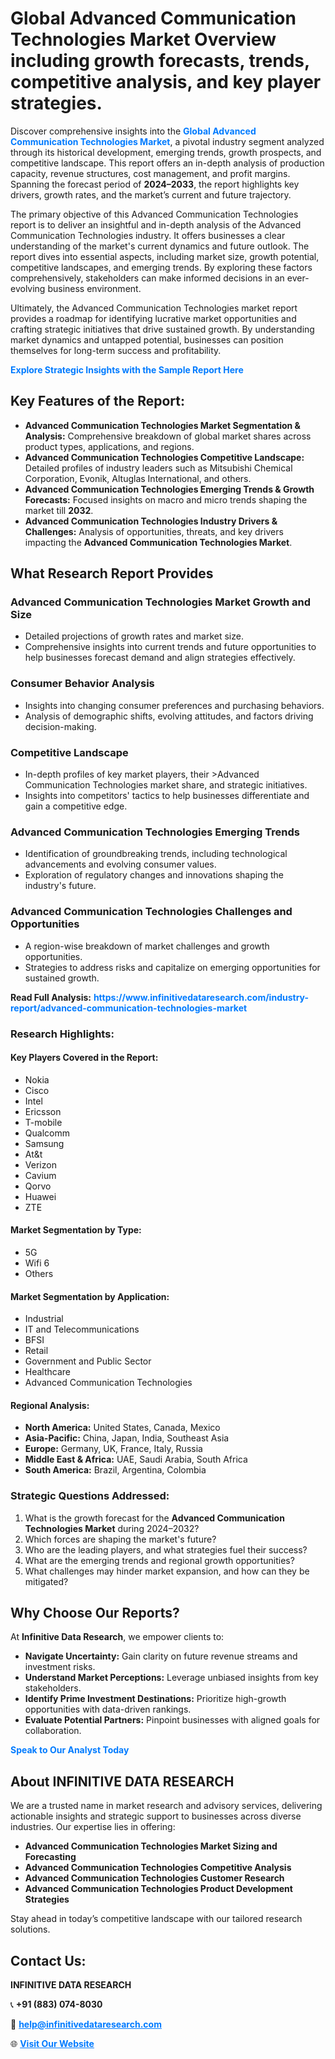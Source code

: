 <h1>Global Advanced Communication Technologies Market Overview including growth forecasts, trends, competitive analysis, and key player strategies.</h1>
<p>
Discover comprehensive insights into the 
<a href="https://www.infinitivedataresearch.com/industry-report/advanced-communication-technologies-market" rel="dofollow" style="color: #007BFF; text-decoration: none;"><strong>Global Advanced Communication Technologies Market</strong></a>, a pivotal industry segment analyzed through its historical development, emerging trends, growth prospects, and competitive landscape. This report offers an in-depth analysis of production capacity, revenue structures, cost management, and profit margins. Spanning the forecast period of <strong>2024–2033</strong>, the report highlights key drivers, growth rates, and the market’s current and future trajectory.
</p>
<p>
The primary objective of this Advanced Communication Technologies report is to deliver an insightful and in-depth analysis of the Advanced Communication Technologies industry. It offers businesses a clear understanding of the market's current dynamics and future outlook. The report dives into essential aspects, including market size, growth potential, competitive landscapes, and emerging trends. By exploring these factors comprehensively, stakeholders can make informed decisions in an ever-evolving business environment.
</p>
<p>
Ultimately, the Advanced Communication Technologies market report provides a roadmap for identifying lucrative market opportunities and crafting strategic initiatives that drive sustained growth. By understanding market dynamics and untapped potential, businesses can position themselves for long-term success and profitability.
</p>
<p>
<a href="https://www.infinitivedataresearch.com/request-sample/reportId=110284" style="color: #007BFF; text-decoration: none;"><strong>Explore Strategic Insights with the Sample Report Here</strong></a>
</p>

<h2>Key Features of the Report:</h2>
<ul>
<li><strong>Advanced Communication Technologies Market Segmentation & Analysis:</strong> Comprehensive breakdown of global market shares across product types, applications, and regions.</li>
<li><strong>Advanced Communication Technologies Competitive Landscape:</strong> Detailed profiles of industry leaders such as Mitsubishi Chemical Corporation, Evonik, Altuglas International, and others.</li>
<li><strong>Advanced Communication Technologies Emerging Trends & Growth Forecasts:</strong> Focused insights on macro and micro trends shaping the market till <strong>2032</strong>.</li>
<li><strong>Advanced Communication Technologies Industry Drivers & Challenges:</strong> Analysis of opportunities, threats, and key drivers impacting the <strong>Advanced Communication Technologies Market</strong>.</li>
</ul>

<h2>What Research Report Provides</h2>
<h3>Advanced Communication Technologies Market Growth and Size</h3>
<ul>
<li>Detailed projections of growth rates and market size.</li>
<li>Comprehensive insights into current trends and future opportunities to help businesses forecast demand and align strategies effectively.</li>
</ul>

<h3>Consumer Behavior Analysis</h3>
<ul>
<li>Insights into changing consumer preferences and purchasing behaviors.</li>
<li>Analysis of demographic shifts, evolving attitudes, and factors driving decision-making.</li>
</ul>

<h3>Competitive Landscape</h3>
<ul>
<li>In-depth profiles of key market players, their >Advanced Communication Technologies market share, and strategic initiatives.</li>
<li>Insights into competitors' tactics to help businesses differentiate and gain a competitive edge.</li>
</ul>

<h3>Advanced Communication Technologies Emerging Trends</h3>
<ul>
<li>Identification of groundbreaking trends, including technological advancements and evolving consumer values.</li>
<li>Exploration of regulatory changes and innovations shaping the industry's future.</li>
</ul>

<h3>Advanced Communication Technologies Challenges and Opportunities</h3>
<ul>
<li>A region-wise breakdown of market challenges and growth opportunities.</li>
<li>Strategies to address risks and capitalize on emerging opportunities for sustained growth.</li>
</ul>
<p><strong>Read Full Analysis:</strong> <a href="https://www.infinitivedataresearch.com/industry-report/advanced-communication-technologies-market" rel="dofollow" style="color: #007BFF; text-decoration: none;"><strong>https://www.infinitivedataresearch.com/industry-report/advanced-communication-technologies-market</strong></a></p>
<h3>Research Highlights:</h3>
<h4>Key Players Covered in the Report:</h4>
<ul><li>Nokia</li><li>Cisco</li><li>Intel</li><li>Ericsson</li><li>T-mobile</li><li>Qualcomm</li><li>Samsung</li><li>At&amp;t</li><li>Verizon</li><li>Cavium</li><li>Qorvo</li><li>Huawei</li><li>ZTE</li></ul>
<h4>Market Segmentation by Type:</h4>
<ul><li>5G</li><li>Wifi 6</li><li>Others</li></ul>
<h4>Market Segmentation by Application:</h4>
<ul><li>Industrial</li><li>IT and Telecommunications</li><li>BFSI</li><li>Retail</li><li>Government and Public Sector</li><li>Healthcare</li><li>Advanced Communication Technologies</li></ul>

<h4>Regional Analysis:</h4>
<ul>
<li><strong>North America:</strong> United States, Canada, Mexico</li>
<li><strong>Asia-Pacific:</strong> China, Japan, India, Southeast Asia</li>
<li><strong>Europe:</strong> Germany, UK, France, Italy, Russia</li>
<li><strong>Middle East & Africa:</strong> UAE, Saudi Arabia, South Africa</li>
<li><strong>South America:</strong> Brazil, Argentina, Colombia</li>
</ul>

<h3>Strategic Questions Addressed:</h3>
<ol>
<li>What is the growth forecast for the <strong>Advanced Communication Technologies Market</strong> during 2024–2032?</li>
<li>Which forces are shaping the market's future?</li>
<li>Who are the leading players, and what strategies fuel their success?</li>
<li>What are the emerging trends and regional growth opportunities?</li>
<li>What challenges may hinder market expansion, and how can they be mitigated?</li>
</ol>

<h2>Why Choose Our Reports?</h2>
<p>At <strong>Infinitive Data Research</strong>, we empower clients to:</p>
<ul>
<li><strong>Navigate Uncertainty:</strong> Gain clarity on future revenue streams and investment risks.</li>
<li><strong>Understand Market Perceptions:</strong> Leverage unbiased insights from key stakeholders.</li>
<li><strong>Identify Prime Investment Destinations:</strong> Prioritize high-growth opportunities with data-driven rankings.</li>
<li><strong>Evaluate Potential Partners:</strong> Pinpoint businesses with aligned goals for collaboration.</li>
</ul>
<p><a href="https://www.infinitivedataresearch.com/industry-report/advanced-communication-technologies-market" rel="dofollow" style="color: #007BFF; text-decoration: none;"><strong>Speak to Our Analyst Today</strong></a></p>

<h2>About INFINITIVE DATA RESEARCH</h2>
<p>We are a trusted name in market research and advisory services, delivering actionable insights and strategic support to businesses across diverse industries. Our expertise lies in offering:</p>
<ul>
<li><strong>Advanced Communication Technologies Market Sizing and Forecasting</strong></li>
<li><strong>Advanced Communication Technologies Competitive Analysis</strong></li>
<li><strong>Advanced Communication Technologies Customer Research</strong></li>
<li><strong>Advanced Communication Technologies Product Development Strategies</strong></li>
</ul>
<p>Stay ahead in today’s competitive landscape with our tailored research solutions.</p>

<h2>Contact Us:</h2>
<p><strong>INFINITIVE DATA RESEARCH</strong></p>
<p>📞 <strong>+91 (883) 074-8030</strong></p>
<p>📧 <strong><a href="mailto:help@infinitivedataresearch.com" style="color: #007BFF;">help@infinitivedataresearch.com</a></strong></p>
<p>🌐 <strong><a href="https://www.infinitivedataresearch.com" rel="dofollow" style="color: #007BFF;">Visit Our Website</a></strong></p>